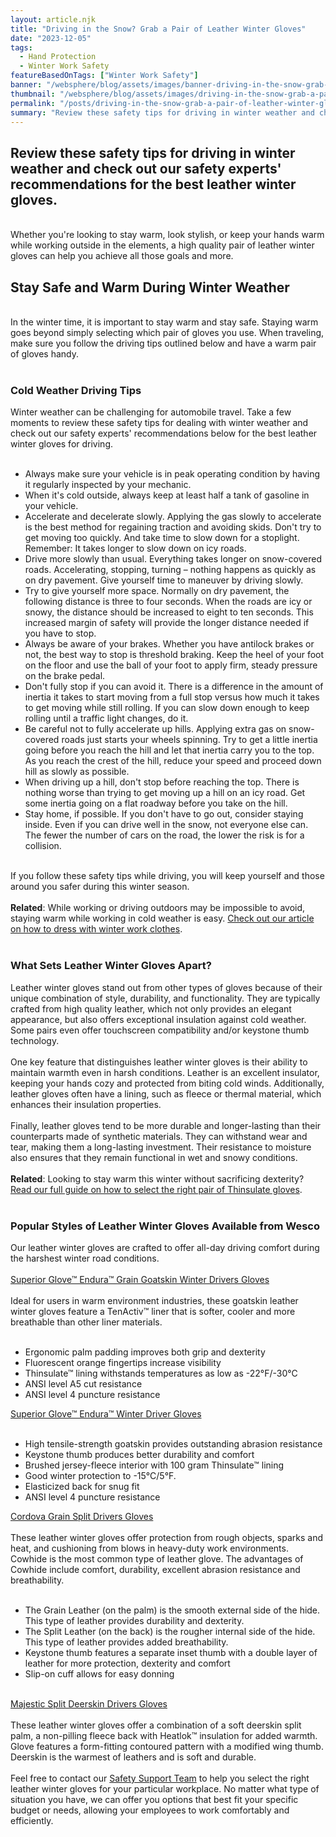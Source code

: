 ```yaml
---
layout: article.njk
title: "Driving in the Snow? Grab a Pair of Leather Winter Gloves"
date: "2023-12-05"
tags:
  - Hand Protection
  - Winter Work Safety
featureBasedOnTags: ["Winter Work Safety"]
banner: "/websphere/blog/assets/images/banner-driving-in-the-snow-grab-a-pair-of-leather-winter-gloves.webp"
thumbnail: "/websphere/blog/assets/images/driving-in-the-snow-grab-a-pair-of-leather-winter-gloves.webp"
permalink: "/posts/driving-in-the-snow-grab-a-pair-of-leather-winter-gloves.html"
summary: "Review these safety tips for driving in winter weather and check out our safety experts' recommendations for the best leather winter gloves."
---
```


<h2 class="intro">Review these safety tips for driving in winter weather and check out our safety experts' recommendations for the best leather winter gloves.</h2>
<br>
Whether you're looking to stay warm, look stylish, or keep your hands warm while working outside in the elements, a high quality pair of leather winter gloves can help you achieve all those goals and more.
<br>
<h2>Stay Safe and Warm During Winter Weather</h2>
<br>
In the winter time, it is important to stay warm and stay safe. Staying warm goes beyond simply selecting which pair of gloves you use. When traveling, make sure you follow the driving tips outlined below and have a warm pair of gloves handy.
<br><br>
<h3>Cold Weather Driving Tips</h3>

Winter weather can be challenging for automobile travel. Take a few moments to review these safety tips for dealing with winter weather and check out our safety experts' recommendations below for the best leather winter gloves for driving.
<br><br>
<ul>
    <li>Always make sure your vehicle is in peak operating condition by having it regularly inspected by your mechanic.</li>
    <li>When it's cold outside, always keep at least half a tank of gasoline in your vehicle.</li>
    <li>Accelerate and decelerate slowly. Applying the gas slowly to accelerate is the best method for regaining traction and avoiding skids. Don't try to get moving too quickly. And take time to slow down for a stoplight. Remember: It takes longer to slow down on icy roads.</li>
    <li>Drive more slowly than usual. Everything takes longer on snow-covered roads. Accelerating, stopping, turning &ndash; nothing happens as quickly as on dry pavement. Give yourself time to maneuver by driving slowly.</li>
    <li>Try to give yourself more space. Normally on dry pavement, the following distance is three to four seconds. When the roads are icy or snowy, the distance should be increased to eight to ten seconds. This increased margin of safety will provide the longer distance needed if you have to stop.</li>
    <li>Always be aware of your brakes. Whether you have antilock brakes or not, the best way to stop is threshold braking. Keep the heel of your foot on the floor and use the ball of your foot to apply firm, steady pressure on the brake pedal.</li>
    <li>Don't fully stop if you can avoid it. There is a difference in the amount of inertia it takes to start moving from a full stop versus how much it takes to get moving while still rolling. If you can slow down enough to keep rolling until a traffic light changes, do it.</li>
    <li>Be careful not to fully accelerate up hills. Applying extra gas on snow-covered roads just starts your wheels spinning. Try to get a little inertia going before you reach the hill and let that inertia carry you to the top. As you reach the crest of the hill, reduce your speed and proceed down hill as slowly as possible.</li>
    <li>When driving up a hill, don't stop before reaching the top. There is nothing worse than trying to get moving up a hill on an icy road. Get some inertia going on a flat roadway before you take on the hill.</li>
    <li>Stay home, if possible. If you don't have to go out, consider staying inside. Even if you can drive well in the snow, not everyone else can. The fewer the number of cars on the road, the lower the risk is for a collision.</li>
</ul>
<br>
If you follow these safety tips while driving, you will keep yourself and those around you safer during this winter season.
<br><br>
<strong>Related</strong>: While working or driving outdoors may be impossible to avoid, staying warm while working in cold weather is easy. <a href="https://conney.com/websphere/blog/posts/dress-for-the-elements-with-winter-work-clothes.html?utm_medium=leather-winter-gloves&utm_source=Blog&utm_campaign=Conney">Check out our article on how to dress with winter work clothes</a>.
<br><br>
<h3>What Sets Leather Winter Gloves Apart?</h3>

Leather winter gloves stand out from other types of gloves because of their unique combination of style, durability, and functionality. They are typically crafted from high quality leather, which not only provides an elegant appearance, but also offers exceptional insulation against cold weather. Some pairs even offer touchscreen compatibility and/or keystone thumb technology.
<br><br>
One key feature that distinguishes leather winter gloves is their ability to maintain warmth even in harsh conditions. Leather is an excellent insulator, keeping your hands cozy and protected from biting cold winds. Additionally, leather gloves often have a lining, such as fleece or thermal material, which enhances their insulation properties.
<br><br>
Finally, leather gloves tend to be more durable and longer-lasting than their counterparts made of synthetic materials. They can withstand wear and tear, making them a long-lasting investment. Their resistance to moisture also ensures that they remain functional in wet and snowy conditions.
<br><br>
<strong>Related</strong>: Looking to stay warm this winter without sacrificing dexterity? <a href="https://www.conney.com/websphere/blog/posts/handy-guide-how-to-choose-right-thinsulate-gloves.html?utm_medium=leather-winter-gloves&utm_source=Blog&utm_campaign=Conney">Read our full guide on how to select the right pair of Thinsulate gloves</a>.
<br><br>
<h3>Popular Styles of Leather Winter Gloves Available from Wesco</h3>

Our leather winter gloves are crafted to offer all-day driving comfort during the harshest winter road conditions.
<br><br>
<a href="https://www.conney.com/style/superior-glove-endura-grain-goatskin-winter-drivers-gloves-thinsulate-lining-ansi-cut-level-a5?PMSRCH=winter%20drivers&utm_medium=leather-winter-gloves&utm_source=Blog&utm_campaign=Superior%20Glove">Superior Glove&trade; Endura&trade; Grain Goatskin Winter Drivers Gloves</a>
<br><br>
Ideal for users in warm environment industries, these goatskin leather winter gloves feature a TenActiv&trade; liner that is softer, cooler and more breathable than other liner materials.
<br><br>
<ul>
    <li>Ergonomic palm padding improves both grip and dexterity</li>
    <li>Fluorescent orange fingertips increase visibility</li>
    <li>Thinsulate&trade; lining withstands temperatures as low as -22&deg;F/-30&deg;C</li>
    <li>ANSI level A5 cut resistance</li>
    <li>ANSI level 4 puncture resistance</li>
</ul>

<a href="https://www.conney.com/style/superior-glove-endura-winter-driver-gloves?PMSRCH=winter%20drivers&utm_medium=leather-winter-gloves&utm_source=Blog&utm_campaign=Superior%20Glove">Superior Glove&trade; Endura&trade; Winter Driver Gloves</a>
<br><br>
<ul>
    <li>High tensile-strength goatskin provides outstanding abrasion resistance</li>
    <li>Keystone thumb produces better durability and comfort</li>
    <li>Brushed jersey-fleece interior with 100 gram Thinsulate&trade; lining</li>
    <li>Good winter protection to -15&deg;C/5&deg;F.</li>
    <li>Elasticized back for snug fit</li>
    <li>ANSI level 4 puncture resistance</li>
</ul>

<a href="https://www.conney.com/style/cordova-grain-split-leather-drivers-gloves?PMSRCH=cordova%20Grain%20Split%20Drivers%20Gloves&utm_medium=leather-winter-gloves&utm_source=Blog&utm_campaign=Cordova">Cordova Grain Split Drivers Gloves</a>
<br><br>
These leather winter gloves offer protection from rough objects, sparks and heat, and cushioning from blows in heavy-duty work environments. Cowhide is the most common type of leather glove. The advantages of Cowhide include comfort, durability, excellent abrasion resistance and breathability.
<br><br>
<ul>
    <li>The Grain Leather (on the palm) is the smooth external side of the hide. This type of leather provides durability and dexterity.</li>
    <li>The Split Leather (on the back) is the rougher internal side of the hide. This type of leather provides added breathability.</li>
    <li>Keystone thumb features a separate inset thumb with a double layer of leather for more protection, dexterity and comfort</li>
    <li>Slip-on cuff allows for easy donning</li>
</ul>
<br>
<a href="https://www.conney.com/style/majestic-split-deerskin-drivers-gloves?PMSRCH=winter%20drivers&utm_medium=leather-winter-gloves&utm_source=Blog&utm_campaign=Majestic">Majestic Split Deerskin Drivers Gloves</a>
<br><br>
These leather winter gloves offer a combination of a soft deerskin split palm, a non-pilling fleece back with Heatlok&trade; insulation for added warmth. Glove features a form-fitting contoured pattern with a modified wing thumb. Deerskin is the warmest of leathers and is soft and durable.
<br><br>
Feel free to contact our <a href="https://www.conney.com/pages/safetyservices?utm_medium=leather-winter-gloves&utm_source=Blog&utm_campaign=Conney">Safety Support Team</a> to help you select the right leather winter gloves for your particular workplace. No matter what type of situation you have, we can offer you options that best fit your specific budget or needs, allowing your employees to work comfortably and efficiently.
